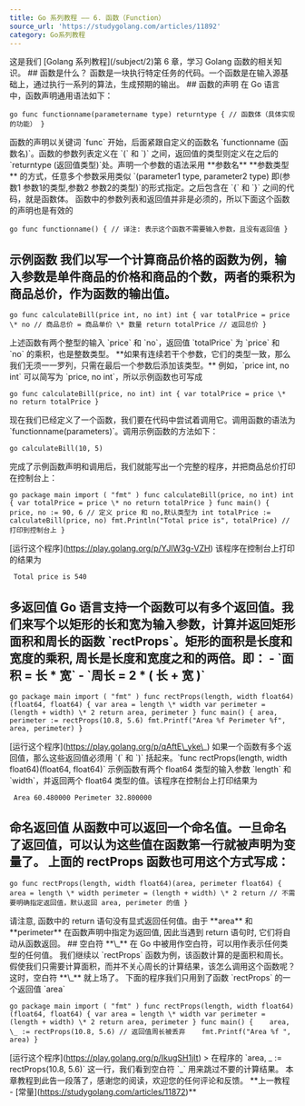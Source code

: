 ```yaml
---
title: Go 系列教程 —— 6. 函数（Function）
source_url: 'https://studygolang.com/articles/11892'
category: Go系列教程
---
```

这是我们 \[Golang 系列教程\](/subject/2)第 6 章，学习 Golang 函数的相关知识。 ## 函数是什么？ 函数是一块执行特定任务的代码。一个函数是在输入源基础上，通过执行一系列的算法，生成预期的输出。 ## 函数的声明 在 Go 语言中，函数声明通用语法如下： 
```
go func functionname(parametername type) returntype { // 函数体（具体实现的功能） } 
```
 函数的声明以关键词 \`func\` 开始，后面紧跟自定义的函数名 \`functionname (函数名)\`。函数的参数列表定义在 \`(\` 和 \`)\` 之间，返回值的类型则定义在之后的 \`returntype (返回值类型)\`处。声明一个参数的语法采用 \*\*参数名\*\* \*\*参数类型\*\* 的方式，任意多个参数采用类似 \`(parameter1 type, parameter2 type) 即(参数1 参数1的类型,参数2 参数2的类型)\`的形式指定。之后包含在 \`{\` 和 \`}\` 之间的代码，就是函数体。 函数中的参数列表和返回值并非是必须的，所以下面这个函数的声明也是有效的 
```
go func functionname() { // 译注: 表示这个函数不需要输入参数，且没有返回值 } 
```
 ## 示例函数 我们以写一个计算商品价格的函数为例，输入参数是单件商品的价格和商品的个数，两者的乘积为商品总价，作为函数的输出值。 
```
go func calculateBill(price int, no int) int { var totalPrice = price \* no // 商品总价 = 商品单价 \* 数量 return totalPrice // 返回总价 } 
```
 上述函数有两个整型的输入 \`price\` 和 \`no\`，返回值 \`totalPrice\` 为 \`price\` 和 \`no\` 的乘积，也是整数类型。 \*\*如果有连续若干个参数，它们的类型一致，那么我们无须一一罗列，只需在最后一个参数后添加该类型。\*\* 例如，\`price int, no int\` 可以简写为 \`price, no int\`，所以示例函数也可写成 
```
go func calculateBill(price, no int) int { var totalPrice = price \* no return totalPrice } 
```
 现在我们已经定义了一个函数，我们要在代码中尝试着调用它。调用函数的语法为 \`functionname(parameters)\`。调用示例函数的方法如下： 
```
go calculateBill(10, 5) 
```
 完成了示例函数声明和调用后，我们就能写出一个完整的程序，并把商品总价打印在控制台上： 
```
go package main import ( "fmt" ) func calculateBill(price, no int) int { var totalPrice = price \* no return totalPrice } func main() { price, no := 90, 6 // 定义 price 和 no,默认类型为 int totalPrice := calculateBill(price, no) fmt.Println("Total price is", totalPrice) // 打印到控制台上 } 
```
 \[运行这个程序\](https://play.golang.org/p/YJlW3g-VZH) 该程序在控制台上打印的结果为 
```
 Total price is 540 
```
 ## 多返回值 Go 语言支持一个函数可以有多个返回值。我们来写个以矩形的长和宽为输入参数，计算并返回矩形面积和周长的函数 \`rectProps\`。矩形的面积是长度和宽度的乘积, 周长是长度和宽度之和的两倍。即： - \`面积 = 长 \* 宽\` - \`周长 = 2 \* ( 长 + 宽 )\` 
```
go package main import ( "fmt" ) func rectProps(length, width float64)(float64, float64) { var area = length \* width var perimeter = (length + width) \* 2 return area, perimeter } func main() { area, perimeter := rectProps(10.8, 5.6) fmt.Printf("Area %f Perimeter %f", area, perimeter) } 
```
 \[运行这个程序\](https://play.golang.org/p/qAftE\_yke\_) 如果一个函数有多个返回值，那么这些返回值必须用 \`(\` 和 \`)\` 括起来。\`func rectProps(length, width float64)(float64, float64)\` 示例函数有两个 float64 类型的输入参数 \`length\` 和 \`width\`，并返回两个 float64 类型的值。该程序在控制台上打印结果为 
```
 Area 60.480000 Perimeter 32.800000 
```
 ## 命名返回值 从函数中可以返回一个命名值。一旦命名了返回值，可以认为这些值在函数第一行就被声明为变量了。 上面的 rectProps 函数也可用这个方式写成： 
```
go func rectProps(length, width float64)(area, perimeter float64) { area = length \* width perimeter = (length + width) \* 2 return // 不需要明确指定返回值，默认返回 area, perimeter 的值 } 
```
 请注意, 函数中的 return 语句没有显式返回任何值。由于 \*\*area\*\* 和 \*\*perimeter\*\* 在函数声明中指定为返回值, 因此当遇到 return 语句时, 它们将自动从函数返回。 ## 空白符 \*\*\\\_\*\* 在 Go 中被用作空白符，可以用作表示任何类型的任何值。 我们继续以 \`rectProps\` 函数为例，该函数计算的是面积和周长。假使我们只需要计算面积，而并不关心周长的计算结果，该怎么调用这个函数呢？这时，空白符 \*\*\\\_\*\* 就上场了。 下面的程序我们只用到了函数 \`rectProps\` 的一个返回值 \`area\` 
```
go package main import ( "fmt" ) func rectProps(length, width float64) (float64, float64) { var area = length \* width var perimeter = (length + width) \* 2 return area, perimeter } func main() {    area, \_ := rectProps(10.8, 5.6) // 返回值周长被丢弃    fmt.Printf("Area %f ", area) } 
```
 \[运行这个程序\](https://play.golang.org/p/IkugSH1jIt) > 在程序的 \`area, \_ := rectProps(10.8, 5.6)\` 这一行，我们看到空白符 \`\_\` 用来跳过不要的计算结果。 本章教程到此告一段落了，感谢您的阅读，欢迎您的任何评论和反馈。 \*\*上一教程 - \[常量\](https://studygolang.com/articles/11872)\*\*
